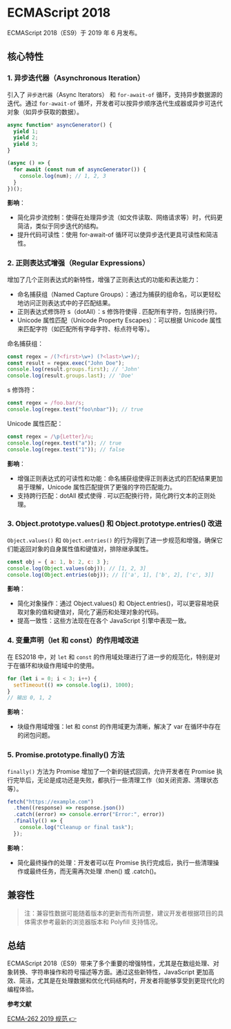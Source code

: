 # ECMAScript 2018

ECMAScript 2018（ES9）于 2019 年 6 月发布。

## 核心特性

### 1. 异步迭代器（Asynchronous Iteration）

引入了 `异步迭代器`（Async Iterators） 和 `for-await-of` 循环，支持异步数据源的迭代。通过 `for-await-of` 循环，开发者可以按异步顺序迭代生成器或异步可迭代对象（如异步获取的数据）。

```javascript
async function* asyncGenerator() {
  yield 1;
  yield 2;
  yield 3;
}

(async () => {
  for await (const num of asyncGenerator()) {
    console.log(num); // 1, 2, 3
  }
})();
```

**影响**：

- 简化异步流控制：使得在处理异步流（如文件读取、网络请求等）时，代码更简洁，类似于同步迭代的结构。
- 提升代码可读性：使用 for-await-of 循环可以使异步迭代更具可读性和简洁性。

### 2. 正则表达式增强（Regular Expressions）

增加了几个正则表达式的新特性，增强了正则表达式的功能和表达能力：

- 命名捕获组（Named Capture Groups）：通过为捕获的组命名，可以更轻松地访问正则表达式中的子匹配结果。
- 正则表达式修饰符 s（dotAll）：s 修饰符使得 . 匹配所有字符，包括换行符。
- Unicode 属性匹配（Unicode Property Escapes）：可以根据 Unicode 属性来匹配字符（如匹配所有字母字符、标点符号等）。

命名捕获组：

```javascript
const regex = /(?<first>\w+) (?<last>\w+)/;
const result = regex.exec("John Doe");
console.log(result.groups.first); // 'John'
console.log(result.groups.last); // 'Doe'
```

s 修饰符：

```javascript
const regex = /foo.bar/s;
console.log(regex.test("foo\nbar")); // true
```

Unicode 属性匹配：

```javascript
const regex = /\p{Letter}/u;
console.log(regex.test("a")); // true
console.log(regex.test("1")); // false
```

**影响**：

- 增强正则表达式的可读性和功能：命名捕获组使得正则表达式的匹配结果更加易于理解，Unicode 属性匹配提供了更强的字符匹配能力。
- 支持跨行匹配：dotAll 模式使得 . 可以匹配换行符，简化跨行文本的正则处理。

### 3. Object.prototype.values() 和 Object.prototype.entries() 改进

`Object.values()` 和 `Object.entries()` 的行为得到了进一步规范和增强，确保它们能返回对象的自身属性值和键值对，排除继承属性。

```javascript
const obj = { a: 1, b: 2, c: 3 };
console.log(Object.values(obj)); // [1, 2, 3]
console.log(Object.entries(obj)); // [['a', 1], ['b', 2], ['c', 3]]
```

**影响**：

- 简化对象操作：通过 Object.values() 和 Object.entries()，可以更容易地获取对象的值和键值对，简化了遍历和处理对象的代码。
- 提高一致性：这些方法现在在各个 JavaScript 引擎中表现一致。

### 4. 变量声明（let 和 const）的作用域改进

在 ES2018 中，对 `let` 和 `const` 的作用域处理进行了进一步的规范化，特别是对于在循环和块级作用域中的使用。

```javascript
for (let i = 0; i < 3; i++) {
  setTimeout(() => console.log(i), 1000);
}
// 输出 0, 1, 2
```

**影响**：

- 块级作用域增强：let 和 const 的作用域更为清晰，解决了 var 在循环中存在的闭包问题。

### 5. Promise.prototype.finally() 方法

`finally()` 方法为 Promise 增加了一个新的链式回调，允许开发者在 Promise 执行完毕后，无论是成功还是失败，都执行一些清理工作（如关闭资源、清理状态等）。

```javascript
fetch("https://example.com")
  .then((response) => response.json())
  .catch((error) => console.error("Error:", error))
  .finally(() => {
    console.log("Cleanup or final task");
  });
```

**影响**：

- 简化最终操作的处理：开发者可以在 Promise 执行完成后，执行一些清理操作或最终任务，而无需再次处理 .then() 或 .catch()。

## 兼容性

<BrowserCard  cv="63+" fv="63+" sv="11+" ev="63+" iev="不支持" nv="10+" />

<!--
| Chrome | Firefox | Safari | Edge | Internet Explorer | Node.js |
| :----: | :-----: | :----: | :--: | :---------------: | :-----: |
|  63+   |   62+   |  11+   | 63+  |      不支持       |   10+   |
|  63+   |   62+   |  11+   | 63+  |      不支持       |   10+   |
|  63+   |   62+   |  11+   | 63+  |      不支持       |   10+   |
|  63+   |   62+   |  11+   | 63+  |      不支持       |   10+   |
-->

> 注：兼容性数据可能随着版本的更新而有所调整，建议开发者根据项目的具体需求参考最新的浏览器版本和 Polyfill 支持情况。

## 总结

ECMAScript 2018（ES9）带来了多个重要的增强特性，尤其是在数组处理、对象转换、字符串操作和符号描述等方面。通过这些新特性，JavaScript 更加高效、简洁，尤其是在处理数据和优化代码结构时，开发者将能够享受到更现代化的编程体验。

**参考文献**

[ECMA-262 2019 规范 👉](https://tc39.es/ecma262/2019/)
